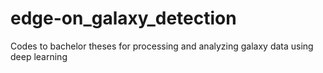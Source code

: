 # edge-on_galaxy_detection
Codes to bachelor theses for processing and analyzing galaxy data using deep learning
